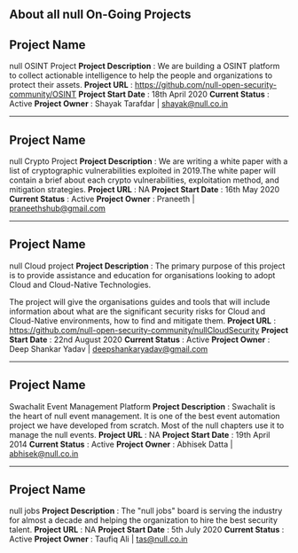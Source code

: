## About all null On-Going Projects
## Project Name
null OSINT Project
**Project Description** :  We are building a OSINT platform to collect actionable intelligence to help the people and organizations to protect their assets.
**Project URL** : https://github.com/null-open-security-community/OSINT
**Project Start Date** : 18th April 2020
**Current Status** : Active
**Project Owner** : Shayak Tarafdar | shayak@null.co.in

---------------------------------------------

## Project Name
null Crypto Project
**Project Description** : We are writing a white paper with a list of cryptographic vulnerabilities exploited in 2019.The white paper will contain a brief about each crypto vulnerabilities, exploitation method, and mitigation strategies.
**Project URL** : NA
**Project Start Date** : 16th May 2020
**Current Status** : Active
**Project Owner** : Praneeth | praneethshub@gmail.com 

---------------------------------------------

## Project Name
null Cloud project
**Project Description** : The primary purpose of this project is to provide assistance and education for organisations looking to adopt Cloud and Cloud-Native Technologies.

The project will give the organisations guides and tools that will include information about what are the significant security risks for Cloud and Cloud-Native environments, how to find and mitigate them.
**Project URL** :  https://github.com/null-open-security-community/nullCloudSecurity
**Project Start Date** : 22nd August  2020
**Current Status** : Active
**Project Owner** : Deep Shankar Yadav | deepshankaryadav@gmail.com 


---------------------------------------------

## Project Name
Swachalit Event Management Platform
**Project Description** :  Swachalit is the heart of null event management. It is one of the best event automation project we have developed from scratch. Most of the null chapters use it to manage the null events.
**Project URL** : NA
**Project Start Date** : 19th April 2014
**Current Status** : Active
**Project Owner** : Abhisek Datta | abhisek@null.co.in

---------------------------------------------

## Project Name
null jobs
**Project Description** : The "null jobs" board is serving the industry for almost a decade and helping the organization to hire the best security talent. 
**Project URL** : NA
**Project Start Date** : 5th July 2020
**Current Status** : Active
**Project Owner** : Taufiq Ali | tas@null.co.in




